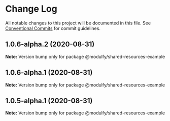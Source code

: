 # Change Log

All notable changes to this project will be documented in this file.
See [Conventional Commits](https://conventionalcommits.org) for commit guidelines.

## 1.0.6-alpha.2 (2020-08-31)

**Note:** Version bump only for package @modulfy/shared-resources-example





## 1.0.6-alpha.1 (2020-08-31)

**Note:** Version bump only for package @modulfy/shared-resources-example





## 1.0.5-alpha.1 (2020-08-31)

**Note:** Version bump only for package @modulfy/shared-resources-example
